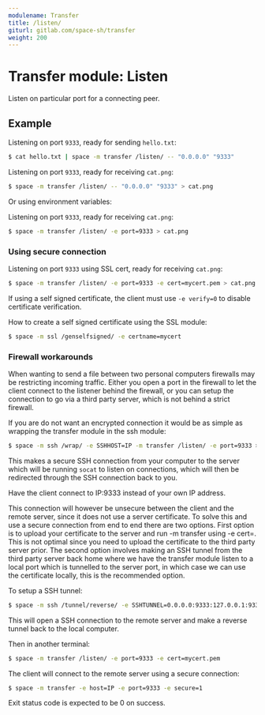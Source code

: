 ```yaml
---
modulename: Transfer
title: /listen/
giturl: gitlab.com/space-sh/transfer
weight: 200
---
```

# Transfer module: Listen

Listen on particular port for a connecting peer.


## Example

Listening on port `9333`, ready for sending `hello.txt`:
```sh
$ cat hello.txt | space -m transfer /listen/ -- "0.0.0.0" "9333"
```

Listening on port `9333`, ready for receiving `cat.png`:
```sh
$ space -m transfer /listen/ -- "0.0.0.0" "9333" > cat.png
```

Or using environment variables:  

Listening on port `9333`, ready for receiving `cat.png`:
```sh
$ space -m transfer /listen/ -e port=9333 > cat.png
```


### Using secure connection

Listening on port `9333` using SSL cert, ready for receiving `cat.png`:
```sh
$ space -m transfer /listen/ -e port=9333 -e cert=mycert.pem > cat.png
```

If using a self signed certificate, the client must use `-e verify=0` to disable certificate verification.

How to create a self signed certificate using the SSL module:  

```sh
$ space -m ssl /genselfsigned/ -e certname=mycert
```

### Firewall workarounds

When wanting to send a file between two personal computers firewalls may be restricting
incoming traffic. Either you open a port in the firewall to let the client connect to
the listener behind the firewall, or you can setup the connection to go via a third party
server, which is not behind a strict firewall.  

If you are do not want an encrypted connection it would be as simple as wrapping the transfer
module in the ssh module:  

```sh
$ space -m ssh /wrap/ -e SSHHOST=IP -m transfer /listen/ -e port=9333 > cat.png
```

This makes a secure SSH connection from your computer to the server which will
be running `socat` to listen on connections, which will then be redirected through
the SSH connection back to you.

Have the client connect to IP:9333 instead of your own IP address.

This connection will however be unsecure between the client and the remote server, since it does not use a server certificate.
To solve this and use a secure connection from end to end there are two options. First option is to upload your certificate to the
server and run -m transfer using -e cert=. This is not optimal since you need to upload the certificate
to the third party server prior. The second option involves making an SSH tunnel from the third party
server back home where we have the transfer module listen to a local port which is tunnelled to the
server port, in which case we can use the certificate locally, this is the recommended option.  

To setup a SSH tunnel:  
```sh
$ space -m ssh /tunnel/reverse/ -e SSHTUNNEL=0.0.0.0:9333:127.0.0.1:9333 -e SSHHOST=address
```
This will open a SSH connection to the remote server and make a reverse tunnel back to the local computer.

Then in another terminal:  
```sh
$ space -m transfer /listen/ -e port=9333 -e cert=mycert.pem
```

The client will connect to the remote server using a secure connection:  
```sh
$ space -m transfer -e host=IP -e port=9333 -e secure=1
```

Exit status code is expected to be 0 on success.

